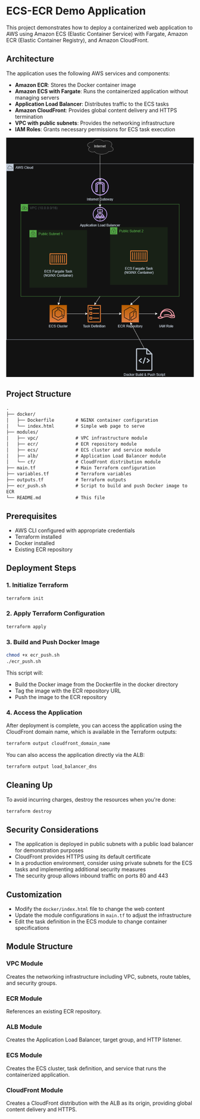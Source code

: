 # ECS-ECR Demo Application

This project demonstrates how to deploy a containerized web application to AWS using Amazon ECS (Elastic Container Service) with Fargate, Amazon ECR (Elastic Container Registry), and Amazon CloudFront.

## Architecture

The application uses the following AWS services and components:

- **Amazon ECR**: Stores the Docker container image
- **Amazon ECS with Fargate**: Runs the containerized application without managing servers
- **Application Load Balancer**: Distributes traffic to the ECS tasks
- **Amazon CloudFront**: Provides global content delivery and HTTPS termination
- **VPC with public subnets**: Provides the networking infrastructure
- **IAM Roles**: Grants necessary permissions for ECS task execution

![](<arch.drawio (1).png>)

## Project Structure

```
.
├── docker/
│   ├── Dockerfile        # NGINX container configuration
│   └── index.html        # Simple web page to serve
├── modules/
│   ├── vpc/              # VPC infrastructure module
│   ├── ecr/              # ECR repository module
│   ├── ecs/              # ECS cluster and service module
│   ├── alb/              # Application Load Balancer module
│   └── cf/               # CloudFront distribution module
├── main.tf               # Main Terraform configuration
├── variables.tf          # Terraform variables
├── outputs.tf            # Terraform outputs
├── ecr_push.sh           # Script to build and push Docker image to ECR
└── README.md             # This file
```

## Prerequisites

- AWS CLI configured with appropriate credentials
- Terraform installed
- Docker installed
- Existing ECR repository

## Deployment Steps

### 1. Initialize Terraform

```bash
terraform init
```

### 2. Apply Terraform Configuration

```bash
terraform apply
```

### 3. Build and Push Docker Image

```bash
chmod +x ecr_push.sh
./ecr_push.sh
```

This script will:
- Build the Docker image from the Dockerfile in the docker directory
- Tag the image with the ECR repository URL
- Push the image to the ECR repository

### 4. Access the Application

After deployment is complete, you can access the application using the CloudFront domain name, which is available in the Terraform outputs:

```bash
terraform output cloudfront_domain_name
```

You can also access the application directly via the ALB:

```bash
terraform output load_balancer_dns
```

## Cleaning Up

To avoid incurring charges, destroy the resources when you're done:

```bash
terraform destroy
```

## Security Considerations

- The application is deployed in public subnets with a public load balancer for demonstration purposes
- CloudFront provides HTTPS using its default certificate
- In a production environment, consider using private subnets for the ECS tasks and implementing additional security measures
- The security group allows inbound traffic on ports 80 and 443

## Customization

- Modify the `docker/index.html` file to change the web content
- Update the module configurations in `main.tf` to adjust the infrastructure
- Edit the task definition in the ECS module to change container specifications

## Module Structure

### VPC Module
Creates the networking infrastructure including VPC, subnets, route tables, and security groups.

### ECR Module
References an existing ECR repository.

### ALB Module
Creates the Application Load Balancer, target group, and HTTP listener.

### ECS Module
Creates the ECS cluster, task definition, and service that runs the containerized application.

### CloudFront Module
Creates a CloudFront distribution with the ALB as its origin, providing global content delivery and HTTPS.